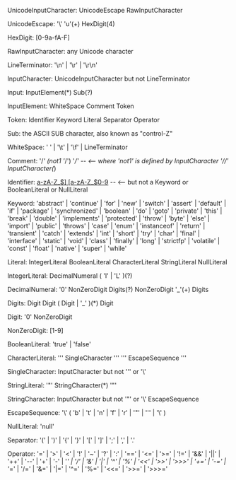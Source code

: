 UnicodeInputCharacter:
    UnicodeEscape
    RawInputCharacter

UnicodeEscape:
    '\\'  'u'(+)  HexDigit(4)

HexDigit:
    [0-9a-fA-F]

RawInputCharacter:
    any Unicode character


LineTerminator:
    '\n'  |  '\r'  |  '\r\n'

InputCharacter:
    UnicodeInputCharacter but not LineTerminator


Input:
    InputElement(*)  Sub(?)

InputElement:
    WhiteSpace
    Comment
    Token

Token:
    Identifier
    Keyword
    Literal
    Separator
    Operator

Sub:
    the ASCII SUB character, also known as "control-Z"

WhiteSpace:
    ' '  |  '\t'  |  '\f'  |  LineTerminator

Comment:
    '/*'  (not1 '*/')  '*/'  -- <-- where 'not1' is defined by InputCharacter
    '//'  InputCharacter(*)

Identifier:
    [a-zA-Z_$]  [a-zA-Z_$0-9](*)     -- <-- but not a Keyword or BooleanLiteral or NullLiteral

Keyword:
    'abstract'  |  'continue'  |  'for'         |  'new'        |  'switch'        |
    'assert'    |  'default'   |  'if'          |  'package'    |  'synchronized'  |
    'boolean'   |  'do'        |  'goto'        |  'private'    |  'this'          |
    'break'     |  'double'    |  'implements'  |  'protected'  |  'throw'         |
    'byte'      |  'else'      |  'import'      |  'public'     |  'throws'        |
    'case'      |  'enum'      |  'instanceof'  |  'return'     |  'transient'     |
    'catch'     |  'extends'   |  'int'         |  'short'      |  'try'           |
    'char'      |  'final'     |  'interface'   |  'static'     |  'void'          |
    'class'     |  'finally'   |  'long'        |  'strictfp'   |  'volatile'      |
    'const'     |  'float'     |  'native'      |  'super'      |  'while' 

Literal:
    IntegerLiteral
    BooleanLiteral
    CharacterLiteral
    StringLiteral
    NullLiteral

IntegerLiteral:
    DecimalNumeral  ( 'l'  |  'L' )(?)

DecimalNumeral:
    '0'
    NonZeroDigit  Digits(?)
    NonZeroDigit  '_'(+)  Digits 

Digits:
    Digit
    Digit  ( Digit  |  '_' )(*)  Digit 

Digit:
    '0'
    NonZeroDigit

NonZeroDigit:
    [1-9]

BooleanLiteral:
    'true'  |  'false'
    
CharacterLiteral:
    '\''  SingleCharacter  '\''
    '\''  EscapeSequence '\''

SingleCharacter:
    InputCharacter but not '\'' or '\\'
        
StringLiteral:
    '"'  StringCharacter(*)  '"'

StringCharacter:
    InputCharacter but not '"' or '\\'
    EscapeSequence

EscapeSequence:
    '\\'  ( 'b'  |  't'  |  'n'  |  'f'  |  'r'  |  '"'  |  '\''  |  '\\' )

NullLiteral:
    'null'

Separator:
    '('  |  ')'  |  '{'  |  '}'  |  '['  |
    ']'  |  ';'  |  ','  |  '.'
    
Operator:
    '='    |  '>'    |  '<'   |  '!'   |  '~'    |  '?'   |  ':'    |
    '=='   |  '<='   |  '>='  |  '!='  |  '&&'   |  '||'  |  '++'   |
    '--'   |  '+'    |  '-'   |  '*'   |  '/'    |  '&'   |  '|'    |
    '^'    |  '%'    |  '<<'  |  '>>'  |  '>>>'  |  '+='  |  '-='   |
    '*='   |  '/='   |  '&='  |  '|='  |  '^='   |  '%='  |  '<<='  |
    '>>='  |  '>>>='

